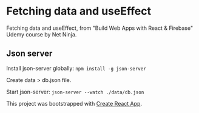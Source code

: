 # Fetching data and useEffect
Fetching data and useEffect, from "Build Web Apps with React & Firebase" Udemy course by Net Ninja.

## Json server

Install json-server globally:
`npm install -g json-server`

Create data > db.json file.

Start json-server:
`json-server --watch ./data/db.json`

This project was bootstrapped with [Create React App](https://github.com/facebook/create-react-app).

